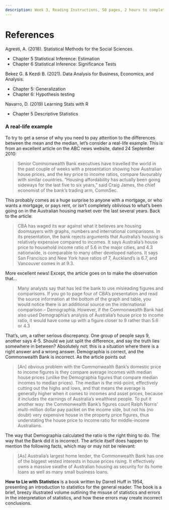 ```yaml
---
description: Week 3, Reading Instructions, 50 pages, 2 hours to complete
---
```


# References

Agresti, A. (2018). Statistical Methods for the Social Sciences.

* Chapter 5 Statistical Inference: Estimation
* Chapter 6 Statistical Inference: Significance Tests

Bekez G. & Kezdi B. (2021). Data Analysis for Business, Economics, and Analysis. &#x20;

* Chapter 5: Generalization
* Chapter 6: Hypothesis testing

Navarro, D. (2019) Learning Stats with R

* Chapter 5 Descriptive Statistics

### A real-life example

To try to get a sense of why you need to pay attention to the differences between the mean and the median, let’s consider a real-life example. This is from an excellent article on the ABC news website, dated 24 September 2010:

> Senior Commonwealth Bank executives have travelled the world in the past couple of weeks with a presentation showing how Australian house prices, and the key price to income ratios, compare favourably with similar countries. “Housing affordability has actually been going sideways for the last five to six years,” said Craig James, the chief economist of the bank’s trading arm, CommSec.

This probably comes as a huge surprise to anyone with a mortgage, or who wants a mortgage, or pays rent, or isn’t completely oblivious to what’s been going on in the Australian housing market over the last several years. Back to the article:

> CBA has waged its war against what it believes are housing doomsayers with graphs, numbers and international comparisons. In its presentation, the bank rejects arguments that Australia’s housing is relatively expensive compared to incomes. It says Australia’s house price to household income ratio of 5.6 in the major cities, and 4.3 nationwide, is comparable to many other developed nations. It says San Francisco and New York have ratios of 7, Auckland’s is 6.7, and Vancouver comes in at 9.3.

More excellent news! Except, the article goes on to make the observation that…

> Many analysts say that has led the bank to use misleading figures and comparisons. If you go to page four of CBA’s presentation and read the source information at the bottom of the graph and table, you would notice there is an additional source on the international comparison – Demographia. However, if the Commonwealth Bank had also used Demographia’s analysis of Australia’s house price to income ratio, it would have come up with a figure closer to 9 rather than 5.6 or 4.3

That’s, um, a rather serious discrepancy. One group of people says 9, another says 4-5. Should we just split the difference, and say the truth lies somewhere in between? Absolutely not: this is a situation where there is a right answer and a wrong answer. Demographia is correct, and the Commonwealth Bank is incorrect. As the article points out

> \[An] obvious problem with the Commonwealth Bank’s domestic price to income figures is they compare average incomes with median house prices (unlike the Demographia figures that compare median incomes to median prices). The median is the mid-point, effectively cutting out the highs and lows, and that means the average is generally higher when it comes to incomes and asset prices, because it includes the earnings of Australia’s wealthiest people. To put it another way: the Commonwealth Bank’s figures count Ralph Norris’ multi-million dollar pay packet on the income side, but not his (no doubt) very expensive house in the property price figures, thus understating the house price to income ratio for middle-income Australians.

The way that Demographia calculated the ratio is the right thing to do. The way that the Bank did it is incorrect. The article itself does happen to mention the following facts, which may or may not be relevant:

> \[As] Australia’s largest home lender, the Commonwealth Bank has one of the biggest vested interests in house prices rising. It effectively owns a massive swathe of Australian housing as security for its home loans as well as many small business loans.

**How to Lie with Statistics** is a book written by Darrell Huff in 1954, presenting an introduction to statistics for the general reader. The book is a brief, breezy illustrated volume outlining the misuse of statistics and errors in the interpretation of statistics, and how these errors may create incorrect conclusions.
